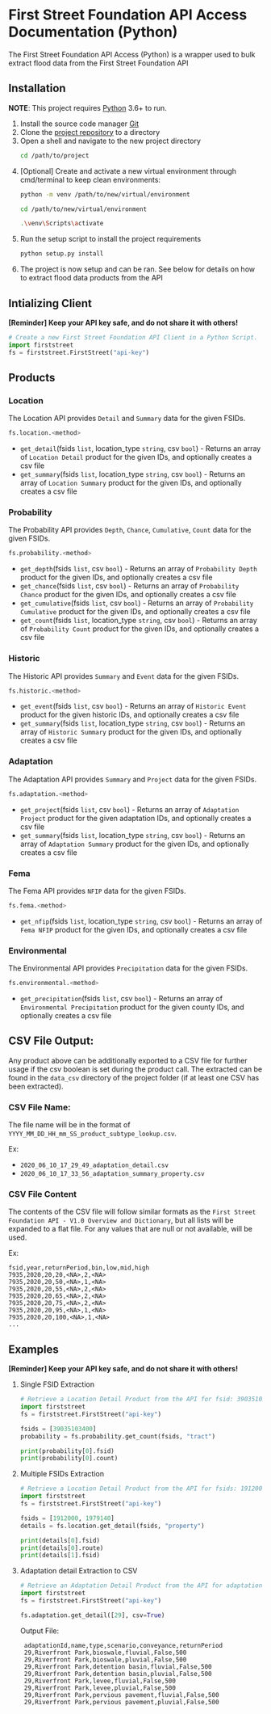 # First Street Foundation API Access Documentation (Python)
The First Street Foundation API Access (Python) is a wrapper used to bulk extract flood data from the First Street Foundation API

## Installation
**NOTE**: This project requires [Python](https://www.python.org/downloads/) 3.6+ to run.
1. Install the source code manager [Git]
2. Clone the [project repository](https://github.com/FirstStreet/api-access-python) to a directory
3. Open a shell and navigate to the new project directory
    ```sh
    cd /path/to/project
    ```
4. [Optional] Create and activate a new virtual environment through cmd/terminal to keep clean environments:
    ```sh
    python -m venv /path/to/new/virtual/environment
   
    cd /path/to/new/virtual/environment
   
    .\venv\Scripts\activate
    ```
5. Run the setup script to install the project requirements
    ```sh
    python setup.py install
    ```
6. The project is now setup and can be ran. See below for details on how to extract flood data products from the API

## Intializing Client
**[Reminder] Keep your API key safe, and do not share it with others!**
```python
# Create a new First Street Foundation API Client in a Python Script. 
import firststreet
fs = firststreet.FirstStreet("api-key")
```

## Products
### Location

The Location API provides `Detail` and `Summary` data for the given FSIDs.

```python
fs.location.<method>
```

* `get_detail`(fsids `list`, location_type `string`, csv `bool`) - Returns an array of `Location Detail` product for the given IDs, and optionally creates a csv file
* `get_summary`(fsids `list`, location_type `string`, csv `bool`) - Returns an array of `Location Summary` product for the given IDs, and optionally creates a csv file

### Probability

The Probability API provides `Depth`, `Chance`, `Cumulative`, `Count` data for the given FSIDs.

```python
fs.probability.<method>
```

* `get_depth`(fsids `list`, csv `bool`) - Returns an array of `Probability Depth` product for the given IDs, and optionally creates a csv file
* `get_chance`(fsids `list`, csv `bool`) - Returns an array of `Probability Chance` product for the given IDs, and optionally creates a csv file
* `get_cumulative`(fsids `list`, csv `bool`) - Returns an array of `Probability Cumulative` product for the given IDs, and optionally creates a csv file
* `get_count`(fsids `list`, location_type `string`, csv `bool`) - Returns an array of `Probability Count` product for the given IDs, and optionally creates a csv file

### Historic

The Historic API provides `Summary` and `Event` data for the given FSIDs.

```python
fs.historic.<method>
```

* `get_event`(fsids `list`, csv `bool`) - Returns an array of `Historic Event` product for the given historic IDs, and optionally creates a csv file
* `get_summary`(fsids `list`, location_type `string`, csv `bool`) - Returns an array of `Historic Summary` product for the given IDs, and optionally creates a csv file

### Adaptation

The Adaptation API provides `Summary` and `Project` data for the given FSIDs.

```python
fs.adaptation.<method>
```

* `get_project`(fsids `list`, csv `bool`) - Returns an array of `Adaptation Project` product for the given adaptation IDs, and optionally creates a csv file
* `get_summary`(fsids `list`, location_type `string`, csv `bool`) - Returns an array of `Adaptation Summary` product for the given IDs, and optionally creates a csv file

### Fema

The Fema API provides `NFIP` data for the given FSIDs.

```python
fs.fema.<method>
```

* `get_nfip`(fsids `list`, location_type `string`, csv `bool`) - Returns an array of `Fema NFIP` product for the given IDs, and optionally creates a csv file

### Environmental

The Environmental API provides `Precipitation` data for the given FSIDs.

```python
fs.environmental.<method>
```

* `get_precipitation`(fsids `list`, csv `bool`) - Returns an array of `Environmental Precipitation` product for the given county IDs, and optionally creates a csv file

## CSV File Output:
Any product above can be additionally exported to a CSV file for further usage if the csv boolean is set during the product call. The extracted can be found in the `data_csv` directory of the project folder (if at least one CSV has been extracted).


### CSV File Name:
The file name will be in the format of `YYYY_MM_DD_HH_mm_SS_product_subtype_lookup.csv`. 

Ex:
- `2020_06_10_17_29_49_adaptation_detail.csv`
- `2020_06_10_17_33_56_adaptation_summary_property.csv`

### CSV File Content
The contents of the CSV file will follow similar formats as the `First Street Foundation API - V1.0 Overview and Dictionary`, but all lists will be expanded to a flat file. For any values that are null or not available, <NA> will be used.

Ex: 
```csv
fsid,year,returnPeriod,bin,low,mid,high
7935,2020,20,20,<NA>,2,<NA>
7935,2020,20,50,<NA>,1,<NA>
7935,2020,20,55,<NA>,2,<NA>
7935,2020,20,65,<NA>,2,<NA>
7935,2020,20,75,<NA>,2,<NA>
7935,2020,20,95,<NA>,1,<NA>
7935,2020,20,100,<NA>,1,<NA>
...
```
   
   
## Examples
**[Reminder] Keep your API key safe, and do not share it with others!**
1. Single FSID Extraction
    ```python
    # Retrieve a Location Detail Product from the API for fsid: 39035103400
    import firststreet
    fs = firststreet.FirstStreet("api-key")
    
    fsids = [39035103400]
    probability = fs.probability.get_count(fsids, "tract")
    
    print(probability[0].fsid)
    print(probability[0].count)
    ```

2. Multiple FSIDs Extraction
    ```python
    # Retrieve a Location Detail Product from the API for fsids: 1912000, 1979140
    import firststreet
    fs = firststreet.FirstStreet("api-key")
    
    fsids = [1912000, 1979140]
    details = fs.location.get_detail(fsids, "property")
    
    print(details[0].fsid)
    print(details[0].route)
    print(details[1].fsid)
    ```
   
2. Adaptation detail Extraction to CSV
    ```python
    # Retrieve an Adaptation Detail Product from the API for adaptationID: 29 and export to a CSV located in data_csv`
    import firststreet
    fs = firststreet.FirstStreet("api-key")
    
    fs.adaptation.get_detail([29], csv=True)
    ```
   
   Output File:
   ```csv
    adaptationId,name,type,scenario,conveyance,returnPeriod
    29,Riverfront Park,bioswale,fluvial,False,500
    29,Riverfront Park,bioswale,pluvial,False,500
    29,Riverfront Park,detention basin,fluvial,False,500
    29,Riverfront Park,detention basin,pluvial,False,500
    29,Riverfront Park,levee,fluvial,False,500
    29,Riverfront Park,levee,pluvial,False,500
    29,Riverfront Park,pervious pavement,fluvial,False,500
    29,Riverfront Park,pervious pavement,pluvial,False,500
    ```

[git]: <https://git-scm.com/downloads>
